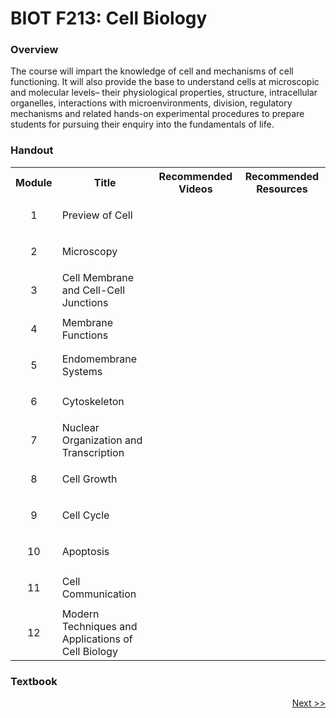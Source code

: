 # BIOT F213: Cell Biology
### Overview
<p align = 'justified'> The course will impart the knowledge of cell and mechanisms of cell functioning. It will also provide the base to understand cells at microscopic and molecular levels– their physiological properties, structure, intracellular organelles, interactions with microenvironments, division, regulatory mechanisms and related hands-on experimental procedures to prepare students for pursuing their enquiry into the fundamentals of life. </p>

### Handout
<table>
  <tr>
    <th>Module</th>
    <th>Title</th>
    <th>Recommended Videos</th>
    <th>Recommended Resources</th>
  </tr>
  <tr>
    <td><p align='center'>1</p></td>
    <td>Preview of Cell</td>
  </tr>
  <tr>
    <td><p align='center'>2</p></td>
    <td>Microscopy</td>
  </tr>
  <tr>
    <td><p align='center'>3</p></td>
    <td>Cell Membrane and Cell-Cell Junctions</td>
  </tr>
  <tr>
    <td><p align='center'>4</p></td>
    <td>Membrane Functions</td>
  </tr>
  <tr>
    <td><p align='center'>5</p></td>
    <td>Endomembrane Systems</td>
  </tr>
  <tr>
    <td><p align='center'>6</p></td>
    <td>Cytoskeleton</td>
  </tr>
  <tr>
    <td><p align='center'>7</p></td>
    <td>Nuclear Organization and Transcription</td>
  </tr>
  <tr>
    <td><p align='center'>8</p></td>
    <td>Cell Growth</td>
  </tr>
  <tr>
    <td><p align='center'>9</p></td>
    <td>Cell Cycle</td>
  </tr>
  <tr>
    <td><p align='center'>10</p></td>
    <td>Apoptosis</td>
  </tr>
  <tr>
    <td><p align='center'>11</p></td>
    <td>Cell Communication</td>
  </tr>
  <tr>
    <td><p align='center'>12</p></td>
    <td>Modern Techniques and Applications of Cell Biology</td>
  </tr>
</table>

### Textbook

<p align="right"><a href='BIOT F215.md'>Next >></a></p>
